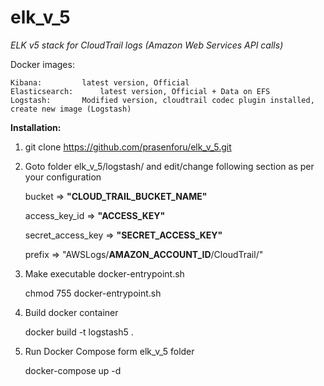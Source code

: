 # elk_v_5
<i>ELK v5 stack for CloudTrail logs (Amazon Web Services API calls)</i>

Docker images:

	Kibana: 		latest version, Official
	Elasticsearch: 		latest version, Official + Data on EFS
	Logstash:		Modified version, cloudtrail codec plugin installed, create new image (Logstash)

<b>Installation:</b>

1.	git clone https://github.com/prasenforu/elk_v_5.git

2.	Goto folder elk_v_5/logstash/   and edit/change following section as per your configuration

	bucket => <b>"CLOUD_TRAIL_BUCKET_NAME"</b>
	
  	access_key_id => <b>"ACCESS_KEY"</b>
	
  	secret_access_key => <b>"SECRET_ACCESS_KEY"</b>
	
	prefix => "AWSLogs/<b>AMAZON_ACCOUNT_ID</b>/CloudTrail/"

3.	Make executable docker-entrypoint.sh

	chmod 755 docker-entrypoint.sh

4.	Build docker container

	docker build -t logstash5 .

5.	Run Docker Compose form elk_v_5 folder

	docker-compose up -d


